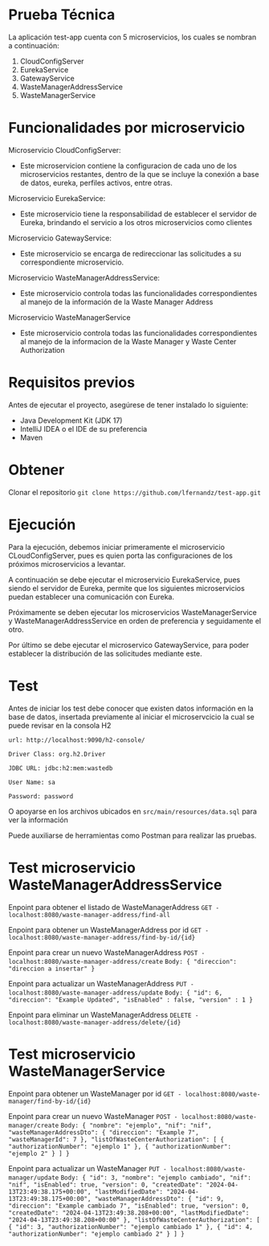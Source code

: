 Prueba Técnica
===

La aplicación test-app cuenta con 5 microservicios, los cuales se nombran a continuación:
1. CloudConfigServer
2. EurekaService
3. GatewayService
4. WasteManagerAddressService
5. WasteManagerService

# Funcionalidades por microservicio

Microservicio CloudConfigServer:

+ Este microservicion contiene la configuracion de cada uno de los microservicios restantes, dentro de la que se incluye 
la conexión a base de datos, eureka, perfiles activos, entre otras.

Microservicio EurekaService:

+ Este microservicio tiene la responsabilidad de establecer el servidor de Eureka, brindando el servicio a los otros microservicios
como clientes

Microservicio GatewayService:

+ Este microservicio se encarga de redireccionar las solicitudes a su correspondiente microservicio.

Microservicio WasteManagerAddressService:

+ Este microservicio controla todas las funcionalidades correspondientes al manejo de la información de la Waste Manager Address

Microservicio WasteManagerService

+ Este microservicio controla todas las funcionalidades correspondientes al manejo de la informacion de la Waste Manager y Waste Center Authorization

# Requisitos previos

Antes de ejecutar el proyecto, asegúrese de tener instalado lo siguiente:

+ Java Development Kit (JDK 17)
+ IntelliJ IDEA o el IDE de su preferencia
+ Maven

# Obtener

Clonar el repositorio
``git clone https://github.com/lfernandz/test-app.git``

# Ejecución

Para la ejecución, debemos iniciar primeramente el microservicio CLoudConfigServer,
pues es quien porta las configuraciones de los próximos microservicios a levantar.

A continuación se debe ejecutar el microservicio EurekaService, pues siendo el servidor de Eureka, permite que los siguientes microservicios puedan 
establecer una comunicación con Eureka.

Próximamente se deben ejecutar los microservicios WasteManagerService y WasteManagerAddressService
en orden de preferencia y seguidamente el otro.

Por último se debe ejecutar el microservico GatewayService, para poder establecer la distribución de las solicitudes mediante este.

# Test

Antes de iniciar los test debe conocer que existen datos información en la base de datos, insertada previamente al iniciar el microservcicio
la cual se puede revisar en la consola H2

``url: http://localhost:9090/h2-console/``

``Driver Class: org.h2.Driver``

``JDBC URL: jdbc:h2:mem:wastedb``

``User Name: sa``

``Password: password``

O apoyarse en los archivos ubicados en
``src/main/resources/data.sql``
para ver la información


Puede auxiliarse de herramientas como Postman para realizar las pruebas.

# Test microservicio WasteManagerAddressService

Enpoint para obtener el listado de WasteManagerAddress
``
GET - localhost:8080/waste-manager-address/find-all
``

Enpoint para obtener un WasteManagerAddress por id
``
GET - localhost:8080/waste-manager-address/find-by-id/{id}
``

Enpoint para crear un nuevo WasteManagerAddress
``
POST - localhost:8080/waste-manager-address/create
``
``
Body:
{
"direccion": "direccion a insertar"
}
``

Enpoint para actualizar un WasteManagerAddress
``
PUT - localhost:8080/waste-manager-address/update
``
``
Body:
{
    "id": 6,
    "direccion": "Example Updated",
    "isEnabled" : false,
    "version" : 1
}
``

Enpoint para eliminar un WasteManagerAddress
``
DELETE - localhost:8080/waste-manager-address/delete/{id}
``

# Test microservicio WasteManagerService

Enpoint para obtener un WasteManager por id
``
GET - localhost:8080/waste-manager/find-by-id/{id}
``

Enpoint para crear un nuevo WasteManager
``
POST - localhost:8080/waste-manager/create
``
``
Body:
{
"nombre": "ejemplo",
"nif": "nif",
"wasteManagerAddressDto": {
"direccion": "Example 7",
"wasteManagerId": 7
},
"listOfWasteCenterAuthorization": [
{
"authorizationNumber": "ejemplo 1"
},
{
"authorizationNumber": "ejemplo 2"
}
]
}
``

Enpoint para actualizar un WasteManager
``
PUT - localhost:8080/waste-manager/update
``
``
Body:
{
"id": 3,
"nombre": "ejemplo cambiado",
"nif": "nif",
"isEnabled": true,
"version": 0,
"createdDate": "2024-04-13T23:49:38.175+00:00",
"lastModifiedDate": "2024-04-13T23:49:38.175+00:00",
"wasteManagerAddressDto": {
"id": 9,
"direccion": "Example cambiado 7",
"isEnabled": true,
"version": 0,
"createdDate": "2024-04-13T23:49:38.208+00:00",
"lastModifiedDate": "2024-04-13T23:49:38.208+00:00"
},
"listOfWasteCenterAuthorization": [
{
"id": 3,
"authorizationNumber": "ejemplo cambiado 1"
},
{
"id": 4,
"authorizationNumber": "ejemplo cambiado 2"
}
]
}
``
